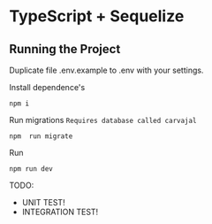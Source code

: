 # TypeScript + Sequelize

## Running the Project
Duplicate file .env.example to .env with your settings.


Install dependence's
```
npm i
```

Run migrations `Requires database called carvajal`
```
npm  run migrate
```

Run
```
npm run dev
```

TODO:
* UNIT TEST!
* INTEGRATION TEST!